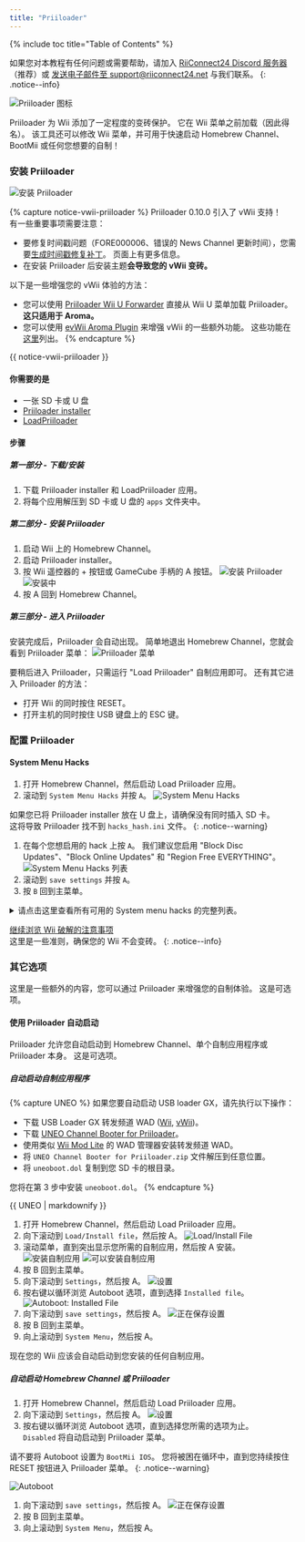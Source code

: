 ```yaml
---
title: "Priiloader"
---
```


{% include toc title="Table of Contents" %}

如果您对本教程有任何问题或需要帮助，请加入 [RiiConnect24 Discord 服务器](https://discord.gg/rc24)（推荐）或 [发送电子邮件至 support@riiconnect24.net](mailto:support@riiconnect24.net) 与我们联系。
{: .notice--info}

![Priiloader 图标](/images/Priiloader/icon.png)

Priiloader 为 Wii 添加了一定程度的变砖保护。 它在 Wii 菜单之前加载（因此得名）。 该工具还可以修改 Wii 菜单，并可用于快速启动 Homebrew Channel、BootMii 或任何您想要的自制！

### 安装 Priiloader

![安装 Priiloader](/images/Priiloader/priiloader.jpg)

{% capture notice-vwii-priiloader %}
Priiloader 0.10.0 引入了 vWii 支持！ <br> 有一些重要事项需要注意：
- 要修复时间戳问题（FORE000006、错误的 News Channel 更新时间），您需要[生成时间戳修复补丁](https://garyodernichts.github.io/priiloader-patch-gen/)。 页面上有更多信息。
- 在安装 Priiloader 后安装主题**会导致您的 vWii 变砖。**

以下是一些增强您的 vWii 体验的方法：
- 您可以使用 [Priiloader Wii U Forwarder](https://github.com/DacoTaco/priiloader/releases/download/0.10.0-RC3/PriiloaderWiiUForwarder.wuhb) 直接从 Wii U 菜单加载 Priiloader。 **这只适用于 Aroma。**
- 您可以使用 [evWii Aroma Plugin](https://github.com/GaryOderNichts/evwii/releases) 来增强 vWii 的一些额外功能。 这些功能在[这里](https://github.com/GaryOderNichts/evwii#features)列出。
{% endcapture %}

<div class="notice--success" markdown="1">

{{ notice-vwii-priiloader }}
</div>

#### 你需要的是

- 一张 SD 卡或 U 盘
- [Priiloader installer](https://github.com/DacoTaco/priiloader/releases/download/0.10.0-RC3/Priiloader_v0_10RC3.zip)
- [LoadPriiloader](https://hbb1.oscwii.org/hbb/LoadPriiloader/LoadPriiloader.zip)

#### 步骤

##### 第一部分 - 下载/安装

1. 下载 Priiloader installer 和 LoadPriiloader 应用。
1. 将每个应用解压到 SD 卡或 U 盘的 `apps` 文件夹中。

##### 第二部分 - 安装 Priiloader

1. 启动 Wii 上的 Homebrew Channel。
1. 启动 Priiloader installer。
1. 按 Wii 遥控器的 + 按钮或 GameCube 手柄的 A 按钮。 ![安装 Priiloader](/images/Priiloader/installer.png) ![安装中](/images/Priiloader/installing.png)
1. 按 A 回到 Homebrew Channel。

##### 第三部分 - 进入 Priiloader

安装完成后，Priiloader 会自动出现。 简单地退出 Homebrew Channel，您就会看到 Priiloader 菜单： ![Priiloader 菜单](/images/Priiloader/menu.png)

要稍后进入 Priiloader，只需运行 "Load Priiloader" 自制应用即可。 还有其它进入 Priiloader 的方法：
- 打开 Wii 的同时按住 RESET。
- 打开主机的同时按住 USB 键盘上的 ESC 键。

### 配置 Priiloader

#### System Menu Hacks

1. 打开 Homebrew Channel，然后启动 Load Priiloader 应用。
1. 滚动到 `System Menu Hacks` 并按 `A`。 ![System Menu Hacks](/images/Priiloader/menu_hacks.png)

如果您已将 Priiloader installer 放在 U 盘上，请确保没有同时插入 SD 卡。 <br> 这将导致 Priiloader 找不到 `hacks_hash.ini` 文件。
{: .notice--warning}

1. 在每个您想启用的 hack 上按 `A`。 我们建议您启用 "Block Disc Updates"、"Block Online Updates" 和 "Region Free EVERYTHING"。 ![System Menu Hacks 列表](/images/Priiloader/system_menu_hacks.png)
1. 滚动到 `save settings` 并按 `A`。
1. 按 `B` 回到主菜单。

<details id="system-menu-hacks-list" class="notice--info" markdown="1">
<summary><a>请点击这里查看所有可用的 System menu hacks 的完整列表。</a></summary>

| 修改                                        | 描述                                                                             |
| ----------------------------------------- | ------------------------------------------------------------------------------ |
| Block Disc Updates                        | 移除某些游戏中附带的“Wii 系统更新”屏幕，该屏幕强迫您在玩游戏之前更新系统。                                       |
| Block Online Updates                      | 禁用 Wii 的更新。 更新将失败，出现错误 32007。                                                  |
| Auto-Press A at Health Screen             | 自动按 A 以跳过初始的“健康与安全”屏幕。                                                         |
| Replace Health Screen with Backmenu       | 将“健康与安全”屏幕更改为返回 Wii 菜单时播放的动画。                                                  |
| Move Disc Channel                         | 允许将光盘频道移动到 Wii 菜单的任何位置。 它通常固定在第一页的左上角。                                         |
| Wiimmfi Patch v4                          | 自动修补从光盘频道运行的所有游戏，以便与 Wiimmfi 兼容。                                               |
| 480p graphics fix in system menu          | 修复 Wii 菜单上的 480p 小问题。                                                          |
| Remove NoCopy Save File Protection        | 允许您从数据管理中将通常不允许的存档文件复制到 SD 卡中。                                                 |
| Region Free EVERYTHING                    | 禁用所有 Wii 应用的区域锁定，包括已下载的应用。                                                     |
| ~~No System Menu Sounds AT ALL~~          | ~~禁用所有 Wii 菜单音效。~~ 目前已损坏。                                                      |
| No System Menu Background Music           | 禁用 Wii 菜单的背景音乐。                                                                |
| Re-Enable Bannerbomb v2                   | 在最新的 Wii 版本上启用 "Bannerbomb" 漏洞。 当已经安装了 Homebrew Channel 时不需要。                  |
| OSReport to UsbGecko(slot B)              | 将 Wii 菜单日志发送到记忆卡槽 B 的调试设备。                                                     |
| OSReport to UsbGecko(GeckoOS,B)           | 如果通过 Gecko OS 启动 Wii 菜单，则将 Wii 菜单日志发送到记忆卡槽 B 的调试设备。                            |
| Force boot into Data Management           | 立即将 Wii 菜单加载到数据管理中。                                                            |
| Force Standard Recovery Mode              | 自动将主机启动到恢复模式。 用于启动恢复光盘，使用户可以修复其 Wii 系统。                                        |
| Remove Diagnostic Disc Check              | 移除在 Wii 中检查插入的游戏是否与 "Wii Startup Disc" 的标题 ID 一致的功能。                           |
| No-Delete HAXX,JODI,DVDX,DISC,DISK,RZDx   | 重新启用具有以下标题 ID 的频道（由于它们是漏洞从而被系统更新阻止）。                                           |
| Force Disc Games to run under IOS249      | 让光盘使用 cIOS 249 作为游戏的 IOS。 虽然它不支持刻录游戏，但需要它来播放刻录光盘。 （非刻录游戏可能会出现 Error 002）       |
| Remove Deflicker                          | 去除抗闪烁滤镜，使 Wii 菜单看起来更清晰。                                                        |
| Block Disc Autoboot                       | 这样可以防止 Wii 立即启动标题 ID 以 0 或 1 (0x30, 0x31) 开头的光盘。                               |
| Allow TitleID RAAE, 408x, 410x            | 允许 Wii 菜单读取具有 RAAE (Wii Startup Disc)、408x 和 410x (Wii Backup Disc) 标题 ID 的光盘。 |
| Remove IOS16 Disc Error                   | 允许 Wii 菜单启动使用 IOS16 的光盘（仅限 Wii Backup Disc）。                                   |
| Mark Network Connection as Tested         | 启用互联网连接设置中的`使用此连接`按钮，无论上次连接测试的结果如何。                                            |
| Always enable WiiConnect24 for vWii       | 每次启动 Wii 菜单都启用 WiiConnect24 & 待机连接。 **启用后需要重新启动。**                             |
| Create message via Calendar button (vWii) | 点击日历按钮将打开创建消息菜单而非日历，允许用户创建便条、发送消息并注册 Wii 好友。                                   |

</details>

[继续浏览 Wii 破解的注意事项](dosanddonts)<br> 这里是一些准则，确保您的 Wii 不会变砖。
{: .notice--info}

### 其它选项

这里是一些额外的内容，您可以通过 Priiloader 来增强您的自制体验。 这是可选项。

#### 使用 Priiloader 自动启动

Priiloader 允许您自动启动到 Homebrew Channel、单个自制应用程序或 Priiloader 本身。 这是可选项。

##### 自动启动自制应用程序

{% capture UNEO %}
如果您要自动启动 USB loader GX，请先执行以下操作：
  * 下载 USB Loader GX 转发频道 WAD ([Wii](https://sourceforge.net/projects/usbloadergx/files/Releases/Forwarders/USB%20Loader%20GX-UNEO_Forwarder_5_1_AHBPROT.wad), [vWii](https://sourceforge.net/projects/usbloadergx/files/Releases/Forwarders/USB%20Loader%20GX-UNEO_Forwarder_5_1_AHBPROT_vWii%20%28Fix%29.wad))。
  * 下载 [UNEO Channel Booter for Priiloader](https://sourceforge.net/projects/usbloadergx/files/Releases/Forwarders%20dols/UNEO%20Channel%20Booter%20for%20Priiloader.zip/download)。
  * 使用类似 [Wii Mod Lite](wiimodlite) 的 WAD 管理器安装转发频道 WAD。
  * 将 `UNEO Channel Booter for Priiloader.zip` 文件解压到任意位置。
  * 将 `uneoboot.dol` 复制到您 SD 卡的根目录。

您将在第 3 步中安装 `uneoboot.dol`。
{% endcapture %}

<div class="notice--warning"> {{ UNEO | markdownify }} </div>

1. 打开 Homebrew Channel，然后启动 Load Priiloader 应用。
1. 向下滚动到 `Load/Install file`，然后按 A。 ![Load/Install File](/images/Priiloader/menu_install_file.png)
1. 滚动菜单，直到突出显示您所需的自制应用，然后按 A 安装。 ![安装自制应用](/images/Priiloader/installing_file.png) ![可以安装自制应用](/images/Priiloader/installing_file_ok.png)
1. 按 B 回到主菜单。
1. 向下滚动到 `Settings`，然后按 A。 ![设置](/images/Priiloader/menu_settings.png)
1. 按右键以循环浏览 Autoboot 选项，直到选择 `Installed file`。 ![Autoboot: Installed File](/images/Priiloader/autoboot_installed_file.png)
1. 向下滚动到 `save settings`，然后按 A。 ![正在保存设置](/images/Priiloader/settings_save.png)
1. 按 B 回到主菜单。
1. 向上滚动到 `System Menu`，然后按 A。

现在您的 Wii 应该会自动启动到您安装的任何自制应用。

##### 自动启动 Homebrew Channel 或 Priiloader

1. 打开 Homebrew Channel，然后启动 Load Priiloader 应用。
1. 向下滚动到 `Settings`，然后按 A。 ![设置](/images/Priiloader/menu_settings.png)
1. 按右键以循环浏览 Autoboot 选项，直到选择您所需的选项为止。 <br> `Disabled` 将自动启动到 Priiloader 菜单。

请不要将 Autoboot 设置为 `BootMii IOS`。 您将被困在循环中，直到您持续按住 RESET 按钮进入 Priiloader 菜单。
{: .notice--warning}

   ![Autoboot](/images/Priiloader/autoboot_disabled.png)
1. 向下滚动到 `save settings`，然后按 A。 ![正在保存设置](/images/Priiloader/settings_save.png)
1. 按 B 回到主菜单。
1. 向上滚动到 `System Menu`，然后按 A。
